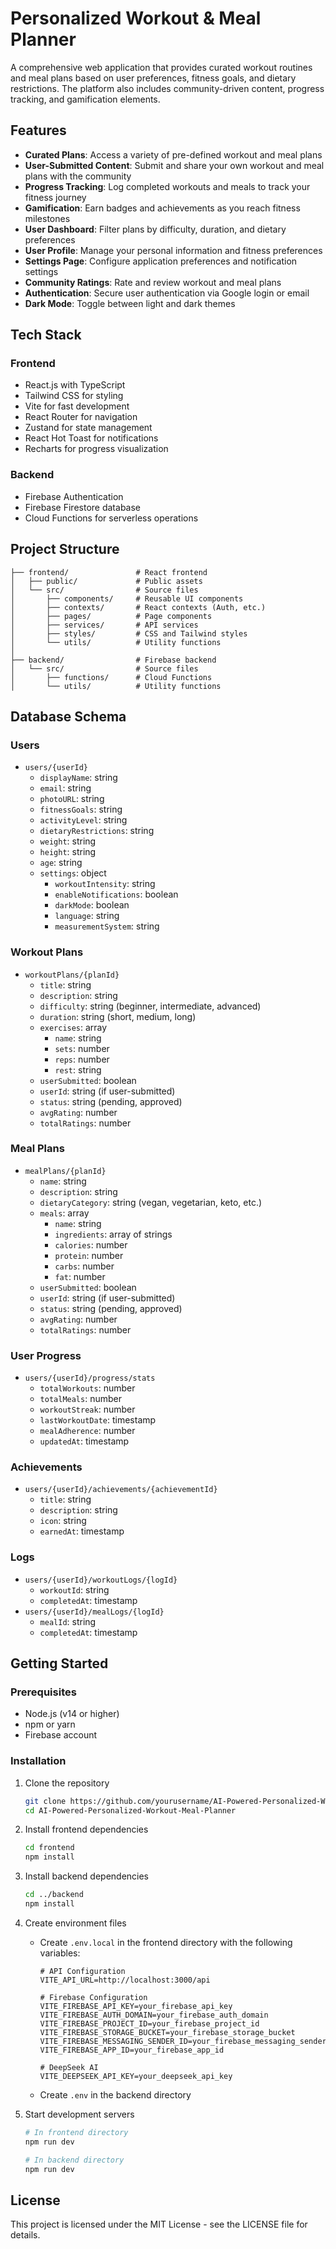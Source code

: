 # Personalized Workout & Meal Planner

A comprehensive web application that provides curated workout routines and meal plans based on user preferences, fitness goals, and dietary restrictions. The platform also includes community-driven content, progress tracking, and gamification elements.

## Features

- **Curated Plans**: Access a variety of pre-defined workout and meal plans
- **User-Submitted Content**: Submit and share your own workout and meal plans with the community
- **Progress Tracking**: Log completed workouts and meals to track your fitness journey
- **Gamification**: Earn badges and achievements as you reach fitness milestones
- **User Dashboard**: Filter plans by difficulty, duration, and dietary preferences
- **User Profile**: Manage your personal information and fitness preferences
- **Settings Page**: Configure application preferences and notification settings
- **Community Ratings**: Rate and review workout and meal plans
- **Authentication**: Secure user authentication via Google login or email
- **Dark Mode**: Toggle between light and dark themes

## Tech Stack

### Frontend
- React.js with TypeScript
- Tailwind CSS for styling
- Vite for fast development
- React Router for navigation
- Zustand for state management
- React Hot Toast for notifications
- Recharts for progress visualization

### Backend
- Firebase Authentication
- Firebase Firestore database
- Cloud Functions for serverless operations

## Project Structure

```
├── frontend/               # React frontend
│   ├── public/             # Public assets
│   └── src/                # Source files
│       ├── components/     # Reusable UI components
│       ├── contexts/       # React contexts (Auth, etc.)
│       ├── pages/          # Page components
│       ├── services/       # API services
│       ├── styles/         # CSS and Tailwind styles
│       └── utils/          # Utility functions
│
├── backend/                # Firebase backend
│   └── src/                # Source files
│       ├── functions/      # Cloud Functions
│       └── utils/          # Utility functions
```

## Database Schema

### Users
- `users/{userId}`
  - `displayName`: string
  - `email`: string
  - `photoURL`: string
  - `fitnessGoals`: string
  - `activityLevel`: string
  - `dietaryRestrictions`: string
  - `weight`: string
  - `height`: string
  - `age`: string
  - `settings`: object
    - `workoutIntensity`: string
    - `enableNotifications`: boolean
    - `darkMode`: boolean
    - `language`: string
    - `measurementSystem`: string

### Workout Plans
- `workoutPlans/{planId}`
  - `title`: string
  - `description`: string
  - `difficulty`: string (beginner, intermediate, advanced)
  - `duration`: string (short, medium, long)
  - `exercises`: array
    - `name`: string
    - `sets`: number
    - `reps`: number
    - `rest`: string
  - `userSubmitted`: boolean
  - `userId`: string (if user-submitted)
  - `status`: string (pending, approved)
  - `avgRating`: number
  - `totalRatings`: number

### Meal Plans
- `mealPlans/{planId}`
  - `name`: string
  - `description`: string
  - `dietaryCategory`: string (vegan, vegetarian, keto, etc.)
  - `meals`: array
    - `name`: string
    - `ingredients`: array of strings
    - `calories`: number
    - `protein`: number
    - `carbs`: number
    - `fat`: number
  - `userSubmitted`: boolean
  - `userId`: string (if user-submitted)
  - `status`: string (pending, approved)
  - `avgRating`: number
  - `totalRatings`: number

### User Progress
- `users/{userId}/progress/stats`
  - `totalWorkouts`: number
  - `totalMeals`: number
  - `workoutStreak`: number
  - `lastWorkoutDate`: timestamp
  - `mealAdherence`: number
  - `updatedAt`: timestamp

### Achievements
- `users/{userId}/achievements/{achievementId}`
  - `title`: string
  - `description`: string
  - `icon`: string
  - `earnedAt`: timestamp

### Logs
- `users/{userId}/workoutLogs/{logId}`
  - `workoutId`: string
  - `completedAt`: timestamp
- `users/{userId}/mealLogs/{logId}`
  - `mealId`: string
  - `completedAt`: timestamp

## Getting Started

### Prerequisites
- Node.js (v14 or higher)
- npm or yarn
- Firebase account

### Installation

1. Clone the repository
   ```bash
   git clone https://github.com/yourusername/AI-Powered-Personalized-Workout-Meal-Planner.git
   cd AI-Powered-Personalized-Workout-Meal-Planner
   ```

2. Install frontend dependencies
   ```bash
   cd frontend
   npm install
   ```

3. Install backend dependencies
   ```bash
   cd ../backend
   npm install
   ```

4. Create environment files
   - Create `.env.local` in the frontend directory with the following variables:
     ```
     # API Configuration
     VITE_API_URL=http://localhost:3000/api

     # Firebase Configuration
     VITE_FIREBASE_API_KEY=your_firebase_api_key
     VITE_FIREBASE_AUTH_DOMAIN=your_firebase_auth_domain
     VITE_FIREBASE_PROJECT_ID=your_firebase_project_id
     VITE_FIREBASE_STORAGE_BUCKET=your_firebase_storage_bucket
     VITE_FIREBASE_MESSAGING_SENDER_ID=your_firebase_messaging_sender_id
     VITE_FIREBASE_APP_ID=your_firebase_app_id

     # DeepSeek AI
     VITE_DEEPSEEK_API_KEY=your_deepseek_api_key
     ```
   - Create `.env` in the backend directory

5. Start development servers
   ```bash
   # In frontend directory
   npm run dev

   # In backend directory
   npm run dev
   ```

## License

This project is licensed under the MIT License - see the LICENSE file for details.
